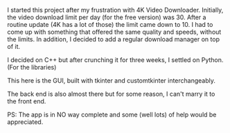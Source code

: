 I started this project after my frustration with 4K Video Downloader. Initially, the video download limit per day 
(for the free version) was 30. After a routine update (4K has a lot of those) the limit came down to 10.
I had to come up with something that offered the same quality and speeds, without the limits.
In addition, I decided to add a regular download manager on top of it.

I decided on C++ but after crunching it for three weeks, I settled on Python. (For the libraries)

This here is the GUI, built with tkinter and customtkinter interchangeably.

The back end is also almost there but for some reason, I can't marry it to the front end.

PS: The app is in NO way complete and some (well lots) of help would be appreciated. 
